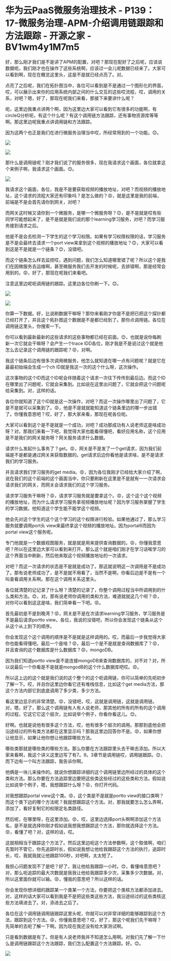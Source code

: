 # 华为云PaaS微服务治理技术 - P139：17-微服务治理-APM-介绍调用链跟踪和方法跟踪 - 开源之家 - BV1wm4y1M7m5

好，那么刚才我们是不是讲了APM的配置，对吧？那现在配好了之后呢，应该说数据呃，我们刚才也在操作了这些系统啊，应该过一会儿呢数据已经来了。大家可以看到啊，现在在概览这里头，这是不是就已经点亮了。对。

点亮了之后呢，我们在拓扑图当中，各位可以看到是不是通过一个图形化的界面，哎，可以展示出来你的应用系统内部之间的什么交互的这些哎流程，哎，调用的关系，对吧？嗯，好了，那现在呢我们来看，那接下来要讲什么呢？

呃，这里边我重点讲两个啊，因为这里边大家可以看到它有很多的功能啊，有 circleQ分析呃，有这个什么呢？有这个调用链方法跟踪，还有事物资源库等等啊。那这里边呢我重点讲调用链和方法跟踪。

因为这两个也正是我们在进行微服务治理当中哎，所经常用到的一个功能。😊。

![](img/0efa12f150114960c439b19b769944cd_1.png)

![](img/0efa12f150114960c439b19b769944cd_2.png)

那什么是调用链呢？刚才我们说了的服务很多，现在我请求这个画面，各位就拿这个来例子啊，我请求这个画面。😊。



![](img/0efa12f150114960c439b19b769944cd_4.png)

我请求这个画面，各位，我是不是要获取视频的播放地址，对吧？而视频的播放地址，这个请求的流程大家还有印象吗？是怎么做的？😡，就是这里是我的前端，前端是不是会首先请你到网关，对吧？

而网关这时候又请你到一个微服务，是哪一个微服务呀？😊，是不是就是哎有些同学可能想起来了，是不是就是我们说的那个learning学习服务，对吧？而学习服务接到请求之后。

他是不是会去检测一下学生的这个学习权限。如果有学习权限权限的话，学习服务是不是会最终去请求一个port view来拿到这个视频的播放地址？😊，大家可以看到这是不是就是一个链条？😊，没错吧。

而这个链条怎么样去监控哎，遇到问题，我们怎么知道哪里错了呢？所以这个是我们在因微服务去运维啊，甚至微服务我们去开发的时候呢，去排错啊，那是经常会用到的。😡，好了，那现在呢我们来看吧。

注意这里边呢呃调用链的跟踪。这里边各位你刷一下。😊。

![](img/0efa12f150114960c439b19b769944cd_6.png)

![](img/0efa12f150114960c439b19b769944cd_7.png)

你算一下数据。好，比说刷数据干嘛呀？那你来看刚才你是不是把已把这个探针都已经打开了，并且这个拓扑图这个数据是不是都已经到了。那你点调用链。各位在调用链这里头，你搜索一下。

你可以看到最新最新的这些请求的这些事物都已经在前面。😊，也就是说你每刷新一次它就会干嘛呀？会产生一个trace IDD各位，刚才我是不是说过这个就是他怎么去记录这个调用链的跟踪呢？😡，对啊。

我这个链条后边有很多次调用微服务，他怎么就知道在哪一点有问题呢？就是它在最最初始端会生成一个ch ID就是我这一次的这个什么呀，这次操作。

这次事物的这个ID而这个ID呢会伴随着这个请求一次往下传传到最后边。而这个ID在哪里出了问题呢，它就会采集到。比如说在这里出问题了，它就会把这个问题呢给采集到。对，这样的话。

各位你就知道了这个ID就是这一次操作，对吧？而这一次操作哪里出了问题了，它是不是就可以采集到了。😡，他是不是就就能知道这个链条里边的哪一步出错了。你懂我意思吧？哎，好了，那大家来看，那现在呢各位呃。

大家可以看到这个是不是就是一个成功，对吧？成功那成功有人说老师这是啥成功呀？对，那我们来看一下吧，我觉得大家也能看得懂吧，看好应用名称，这个应用是不是我们的网关服务呀？网关服务请求什么数据。

请求什么发起什么事务了？get。😡，网关是不是发了一个get请求，因为我们前端是不是都是通过网关来获取数据的。get请求后边你看他是请求啥，是不是请求我们的学习服务。

并且请求我们学习服务的get media。😡，因为各位我刚才已经给大家介绍了啊，说在我们的这个前端的这个画面当中，你只要刷新在这里是不是就有一一次请求会请求我们的网关，而网关会请求我们的这个学习服务。

请求学习服务干嘛呀？😡，请求学习服务就是要拿这个。😡，这个这个这个视频的播放地址，而为什么请求学习服务拿视频播放地址呢？因为学习服务掌握了学生的学习数据，他知道这个学生能不能学这个视频。

他会先对这个学生的这个这个学习的这个权限进行校验。如果他通过了，那么学习服务就要调用port头 view来最终拿这个视频的播放地址。因为portal6而因为portal view这个服务呢。

专门他就是一个数据视图服务，就是就是用来提供查询数据的。😡，你懂我意思吧？所以在这里边大家可以看到来打开。那么这个就是咱们刚才在学习话唉学习的这个界面当中刷新，然后他来取这个视频播放地址的一次请求。

对吧？而这一次请求的状态是不是就是成功了。那这就说明这一次调用是不是成功了。那有说老师成功了，是不是就不用看了，当然不是啊，你看后边是不是有一个叫查看调用关系啊。那在这个调用关系这里头。

各位就清楚的记记录了什么呀？清楚的记录了，你整个调用过程当中所调用到的什么类和方法。😊，对。那有说老师你调用的类和方法，难道就就这几个呗？😡，对你可以看到这这是啥，我们简单看一下吧。😡。

首先最初是不是到晚湾？😡，网关是不是在次请求learning学习服务，学习服务是不是最后请求portto view。各位，我说的没错吧，所以你会发现这个链条从这个从这个从上到下的顺序。

你会发现这个这个调用的顺序是不是就是这样调用的。哎，而最后一步我觉得大家你也能看得懂吧。最后一个是啥？😡，最后一个是不是就是查询数据库了？😡，并且查询的这个数据库是什么数据库？😡，mongoDB。

因为我们知道portto view是不是连接mongoDB来查询数据库的，对不对？对，所以说最后一个你看是不是就是mongodB的这个什么数据库吧哎。😡。

所以这上边的这个就是我们说的这个整个的这个呃调用链，你可以简单的先呃初步了解一下。哎，并且你这里边你看它还有堆栈信息，比如这个get media方法，那这个方法内部它到底底调用了多少类，多少方法。

看这里边显示的非常清楚。😡，没错吧，哎，这就是调用链，这就是调用链。对，嗯，好了，那么这个调用链有人有人说老师，那其他的所有的所有的这个调用的过程，它这它它这个层次，比如说举个例子，你看你看这儿。😊。

好啊。也就是说他有很多这个方法，哎，他有很多个层次的调用。那那到底他会把沿途经过的所有类方法都在这里显示吗？那我这里边回答你不是。😡，如果你想让他显示，如果让他你想让他跟踪哪些方法。

哪些类那就是哪些类的哪些方法。那么你要在方法跟踪里头去干嘛去添加。所以大家来看啊，我这个讲义这里边写了有7。9。3章节是调用链哎，调用链跟踪。😊，而下边有一个叫方法跟踪，我告诉你啊。

他俩是一块儿来操作的。就说你想跟踪详细的这个调用链里边所经过的具体的这个类和方法。那么你要在方法追踪里边要把这些类这些经过的这些类和方法。假如说比如说举个例子，嗯，我想跟踪什么呀？😡，你打开代码。

对我想跟踪portal view这个类。😡，这个类是不是就是portto view的接口类啊？而这个类下边的哪个方法呢？我就想跟踪这个方法。对，那我就要怎么怎么弄啊，添加了，看好复制它的权限定名类路径。

然后呢，在哪里呀，在这里添加。😡，哎，这里边选择port头啊啊添加这个方法名，是不是就选择你刚才假如说我想我想跟踪这个方法，那你就选择这个方法。😡，看懂了吧？对，这样的话，哎。

这就相相当于跟踪这个方法了。然后这里边呃这个方法参数啊，这个取值啊，咱们先暂时不管它，你先追踪时长，假如说我想让他给我跟踪这个方法的执行，追踪时长，哎，我就我就让他跟踪100秒，对吧啊，太太短了。

我担心问题发现不了是吧？好了，我让他给我跟踪一小时。😊，看懂啥意思吧？对，那么呃追踪的最大次数就是我我让他给我跟踪多少次，采集多少次数据。对，所以这里面你就可以输。😡，懂我的意思吧？所以这样的话。

你会发现你想详细的跟踪某一个类某一个方法，你要把这个类核方法都添加进去。对，这样的话大家可以看到我是不是把这些类这些方法，我沿途经过的这些类核这些方法填进去了。对，添进去之后了。

各位在这个调用链调用链跟踪这里头呢，你就可以对非常详细的能够跟踪到这个方法，跟踪到这个方法。😡，你懂我意思吧？哎，好了，那这个呢我们先干嘛呀？先简单的去呃了解一下啊。因为现在我还没有给大家测试啊。

只是看到数据是有了。但是有人说老师我并不知道怎么用啊。对我们先了解一下什么是调用链跟踪这个方法跟踪，我们怎么配置这个方法跟踪。好。😊。



![](img/0efa12f150114960c439b19b769944cd_9.png)